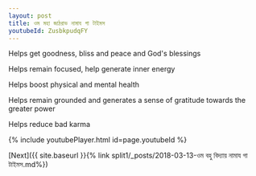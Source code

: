 ```yaml
---
layout: post
title: ওম মহা জাঠরাভ নামায গা টাইমস
youtubeId: ZusbkpudqFY
---
```

 
 
Helps get goodness, bliss and peace and God's blessings
 
Helps remain focused, help generate inner energy 
 
Helps boost physical and mental health 
 
Helps remain grounded and generates a sense of gratitude towards the greater power 
 
Helps reduce bad karma
 
 
 
 


{% include youtubePlayer.html id=page.youtubeId %}
 
[Next]({{ site.baseurl }}{% link  split1/_posts/2018-03-13-ওম বহু বিদ্যায় নামায গা টাইমস.md%})
 
